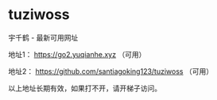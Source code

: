# tuziwoss
宇千鹤 - 最新可用网址

地址1： https://go2.yuqianhe.xyz （可用）

地址2： https://github.com/santiagoking123/tuziwoss （可用）

以上地址长期有效，如果打不开，请开梯子访问。

